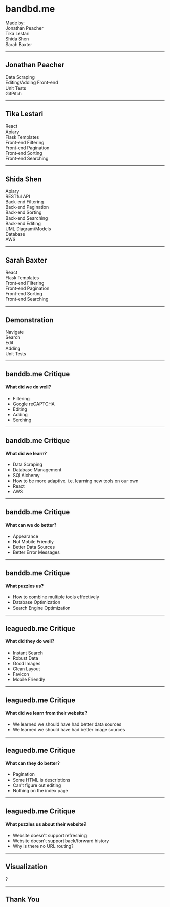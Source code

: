 # bandbd.me
Made by:
<br>
Jonathan Peacher
<br>
Tika Lestari
<br>
Shida Shen
<br>
Sarah Baxter

---

## Jonathan Peacher

Data Scraping
<br>
Editing/Adding Front-end
<br>
Unit Tests
<br>
GitPitch

---

## Tika Lestari

React
<br>
Apiary
<br>
Flask Templates
<br>
Front-end Filtering
<br>
Front-end Pagination
<br>
Front-end Sorting
<br>
Front-end Searching

---

## Shida Shen

Apiary
<br>
RESTful API
<br>
Back-end Filtering
<br>
Back-end Pagination
<br>
Back-end Sorting
<br>
Back-end Searching
<br>
Back-end Editing
<br>
UML Diagram/Models
<br>
Database
<br>
AWS

---

## Sarah Baxter

React
<br>
Flask Templates
<br>
Front-end Filtering
<br>
Front-end Pagination
<br>
Front-end Sorting
<br>
Front-end Searching

---

## Demonstration

Navigate
<br>
Search
<br>
Edit
<br>
Adding
<br>
Unit Tests

---

## banddb.me Critique

#### What did we do well?

- Filtering
- Google reCAPTCHA
- Editing
- Adding
- Serching

---

## banddb.me Critique

#### What did we learn?

- Data Scraping
- Database Management
- SQLAlchemy
- How to be more adaptive. i.e. learning new tools on our own
- React
- AWS

---

## banddb.me Critique

#### What can we do better?

- Appearance
- Not Mobile Friendly
- Better Data Sources
- Better Error Messages

---

## banddb.me Critique

#### What puzzles us?

- How to combine multiple tools effectively
- Database Optimization
- Search Engine Optimization

---

## leaguedb.me Critique

#### What did they do well?

- Instant Search 
- Robust Data
- Good Images
- Clean Layout
- Favicon
- Mobile Friendly

---

## leaguedb.me Critique

#### What did we learn from their website?

- We learned we should have had better data sources
- We learned we should have had better image sources

---

## leaguedb.me Critique

#### What can they do better?

- Pagination
- Some HTML is descriptions
- Can't figure out editing
- Nothing on the index page

---

## leaguedb.me Critique

#### What puzzles us about their website?

- Website doesn't support refreshing
- Website doesn't support back/forward history
- Why is there no URL routing?

---

## Visualization

?

---

## Thank You